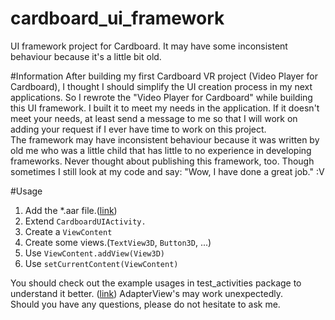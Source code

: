 # cardboard_ui_framework
UI framework project for Cardboard. It may have some inconsistent behaviour because it's a little bit old.

#Information
After building my first Cardboard VR project (Video Player for Cardboard), I thought I should simplify the UI creation process in my next applications. So I rewrote the "Video Player for Cardboard" while building this UI framework. I built it to meet my needs in the application. If it doesn't meet your needs, at least send a message to me so that I will work on adding your request if I ever have time to work on this project.<br />
The framework may have inconsistent behaviour because it was written by old me who was a little child that has little to no experience in developing frameworks. Never thought about publishing this framework, too. Though sometimes I still look at my code and say: "Wow, I have done a great job." :V<br />

#Usage
<ol>
<li>Add the *.aar file.(<a href="https://github.com/triforce930/cardboard_ui_framework/raw/master/aar_file_here/cardboardui-release.aar">link</a>)</li>
<li>Extend <code>CardboardUIActivity.</code></li>
<li>Create a <code>ViewContent</code></li>
<li>Create some views.(<code>TextView3D</code>, <code>Button3D</code>, ...)</li>
<li>Use <code>ViewContent.addView(View3D)</code></li>
<li>Use <code>setCurrentContent(ViewContent)</code></li>
</ol>

You should check out the example usages in test_activities package to understand it better. (<a href="https://github.com/triforce930/cardboard_ui_framework/tree/master/com/karacasoft/cardboardui/test_activities">link</a>) AdapterView's may work unexpectedly.<br />
Should you have any questions, please do not hesitate to ask me.
